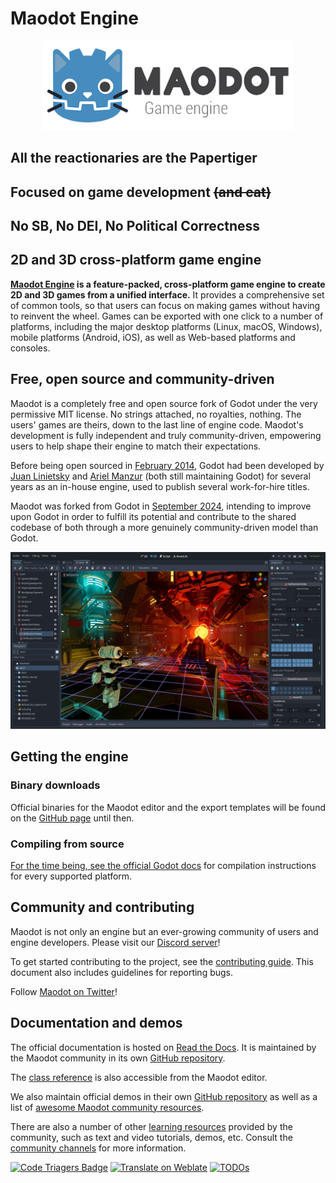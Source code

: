 # Maodot Engine

<p align="center">
  <a href="https://godotengine.org">
    <img src="logo_outlined.png" width="400" alt="Godot Engine logo">
  </a>
</p>

## All the reactionaries are the Papertiger

## Focused on game development ~~(and cat)~~

## No SB, No DEI, No Political Correctness

## 2D and 3D cross-platform game engine

**[Maodot Engine](https://redotengine.org) is a feature-packed, cross-platform
game engine to create 2D and 3D games from a unified interface.** It provides a
comprehensive set of common tools, so that
users can focus on making games without having to reinvent the wheel. Games can
be exported with one click to a number of platforms, including the major desktop
platforms (Linux, macOS, Windows), mobile platforms (Android, iOS), as well as
Web-based platforms and consoles.

## Free, open source and community-driven

Maodot is a completely free and open source fork of Godot under the very permissive MIT license.
No strings attached, no royalties, nothing. The users' games are theirs, down
to the last line of engine code. Maodot's development is fully independent and truly
community-driven, empowering users to help shape their engine to match their
expectations.

Before being open sourced in [February 2014](https://github.com/godotengine/godot/commit/0b806ee0fc9097fa7bda7ac0109191c9c5e0a1ac),
Godot had been developed by [Juan Linietsky](https://github.com/reduz) and
[Ariel Manzur](https://github.com/punto-) (both still maintaining Godot)
for several years as an in-house engine, used to publish several work-for-hire
titles.

Maodot was forked from Godot in [September 2024](https://github.com/Redot-Engine/redot-engine/commit/a12e9de5dd831e1ce0c839f0420b278ef0a6aa5b),
intending to improve upon Godot in order to fulfill its potential and contribute to the shared
codebase of both through a more genuinely community-driven model than Godot.

![Screenshot of a 3D scene in the Maodot Engine editor](https://raw.githubusercontent.com/godotengine/godot-design/master/screenshots/editor_tps_demo_1920x1080.jpg)

## Getting the engine

### Binary downloads

Official binaries for the Maodot editor and the export templates will be found on the [GitHub page](https://github.com/SleeeepyZhou/Maodot) until then.

### Compiling from source

[For the time being, see the official Godot docs](https://docs.godotengine.org/en/latest/contributing/development/compiling)
for compilation instructions for every supported platform.

## Community and contributing

Maodot is not only an engine but an ever-growing community of users and engine
developers. Please visit our [Discord server](https://discord.gg/redot)!

To get started contributing to the project, see the [contributing guide](CONTRIBUTING.md).
This document also includes guidelines for reporting bugs.

Follow [Maodot on Twitter](https://x.com/redotengine)!


## Documentation and demos

The official documentation is hosted on [Read the Docs](https://docs.godotengine.org).
It is maintained by the Maodot community in its own [GitHub repository](https://github.com/godotengine/godot-docs).

The [class reference](https://docs.godotengine.org/en/latest/classes/)
is also accessible from the Maodot editor.

We also maintain official demos in their own [GitHub repository](https://github.com/godotengine/godot-demo-projects)
as well as a list of [awesome Maodot community resources](https://github.com/godotengine/awesome-godot).

There are also a number of other
[learning resources](https://docs.godotengine.org/en/latest/community/tutorials.html)
provided by the community, such as text and video tutorials, demos, etc.
Consult the [community channels](https://godotengine.org/community)
for more information.

[![Code Triagers Badge](https://www.codetriage.com/godotengine/godot/badges/users.svg)](https://www.codetriage.com/godotengine/godot)
[![Translate on Weblate](https://hosted.weblate.org/widgets/godot-engine/-/godot/svg-badge.svg)](https://hosted.weblate.org/engage/godot-engine/?utm_source=widget)
[![TODOs](https://badgen.net/https/api.tickgit.com/badgen/github.com/godotengine/godot)](https://www.tickgit.com/browse?repo=github.com/godotengine/godot)






